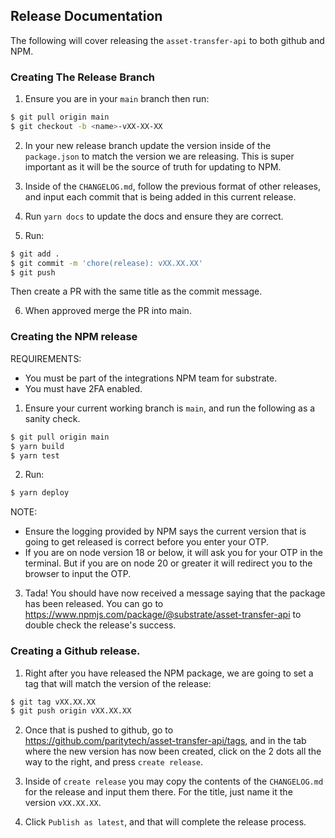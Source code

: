 ## Release Documentation

The following will cover releasing the `asset-transfer-api` to both github and NPM.

### Creating The Release Branch

1. Ensure you are in your `main` branch then run:

```bash
$ git pull origin main
$ git checkout -b <name>-vXX-XX-XX
```

2. In your new release branch update the version inside of the `package.json` to match the version we are releasing. This is super important as it will be the source of truth for updating to NPM. 

3. Inside of the `CHANGELOG.md`, follow the previous format of other releases, and input each commit that is being added in this current release. 

4. Run `yarn docs` to update the docs and ensure they are correct.

5. Run:

```bash
$ git add .
$ git commit -m 'chore(release): vXX.XX.XX'
$ git push
```

Then create a PR with the same title as the commit message.

6. When approved merge the PR into main.

### Creating the NPM release

REQUIREMENTS: 
- You must be part of the integrations NPM team for substrate. 
- You must have 2FA enabled.

1. Ensure your current working branch is `main`, and run the following as a sanity check.

```bash
$ git pull origin main
$ yarn build
$ yarn test
```

2. Run:

```bash
$ yarn deploy
```
NOTE:

- Ensure the logging provided by NPM says the current version that is going to get released is correct before you enter your OTP.
- If you are on node version 18 or below, it will ask you for your OTP in the terminal. But if you are on node 20 or greater it will redirect you to the browser to input the OTP. 

3. Tada! You should have now received a message saying that the package has been released. You can go to https://www.npmjs.com/package/@substrate/asset-transfer-api to double check the release's success.

### Creating a Github release.

1. Right after you have released the NPM package, we are going to set a tag that will match the version of the release:

```bash
$ git tag vXX.XX.XX
$ git push origin vXX.XX.XX
```

2. Once that is pushed to github, go to https://github.com/paritytech/asset-transfer-api/tags, and in the tab where the new version has now been created, click on the 2 dots all the way to the right, and press `create release`.

3. Inside of `create release` you may copy the contents of the `CHANGELOG.md` for the release and input them there. For the title, just name it the version `vXX.XX.XX`.

4. Click `Publish as latest`, and that will complete the release process. 
